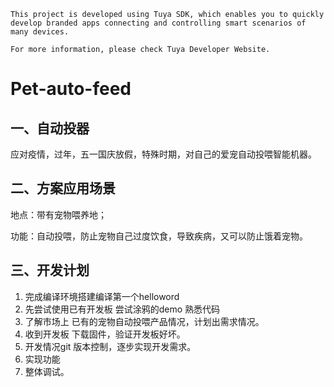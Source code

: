 ```
This project is developed using Tuya SDK, which enables you to quickly develop branded apps connecting and controlling smart scenarios of many devices.         

For more information, please check Tuya Developer Website.
```

# Pet-auto-feed

## 一、自动投器

应对疫情，过年，五一国庆放假，特殊时期，对自己的爱宠自动投喂智能机器。

## 二、方案应用场景

地点：带有宠物喂养地；

功能：自动投喂，防止宠物自己过度饮食，导致疾病，又可以防止饿着宠物。

## 三、开发计划



1. 完成编译环境搭建编译第一个helloword
2. 先尝试使用已有开发板 尝试涂鸦的demo 熟悉代码
3. 了解市场上 已有的宠物自动投喂产品情况，计划出需求情况。
4. 收到开发板 下载固件，验证开发板好坏。
5. 开发情况git 版本控制，逐步实现开发需求。
6. 实现功能
7. 整体调试。
